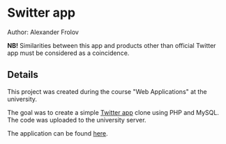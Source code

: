 # Switter app

Author: Alexander Frolov

**NB!** Similarities between this app and products other than official Twitter app must be considered as a coincidence.

## Details

This project was created during the course "Web Applications" at the university.

The goal was to create a simple [Twitter app](https://twitter.com) clone using PHP and MySQL. The code was uploaded to the university server.

The application can be found [here](http://dijkstra.cs.ttu.ee/~alfrol/prax4/login).
